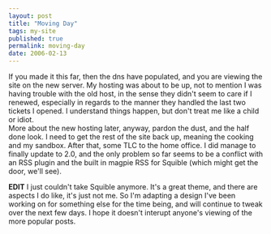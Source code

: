 ```yaml
---
layout: post
title: "Moving Day"
tags: my-site
published: true
permalink: moving-day
date: 2006-02-13
---
```


If you made it this far, then the dns have populated, and you are viewing the site on the new server.  My hosting was about to be up, not to mention I was having trouble with the old host, in the sense they didn't seem to care if I renewed, especially in regards to the manner they handled the last two tickets I opened.  I understand things happen, but don't treat me like a child or idiot.  
More about the new hosting later, anyway, pardon the dust, and the half done look.  I need to get the rest of the site back up, meaning the cooking and my sandbox.  After that, some TLC to the home office. I did manage to finally update to 2.0, and the only problem so far seems to be a conflict with an RSS plugin and the built in magpie RSS for Squible (which might get the door, we'll see).

<strong>EDIT</strong> I just couldn't take Squible anymore.  It's a great theme, and there are aspects I do like, it's just not me.  So I'm adapting a design I've been working on for something else for the time being, and will continue to tweak over the next few days.  I hope it doesn't interupt anyone's viewing of the more popular posts.
